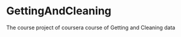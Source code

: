 GettingAndCleaning
==================

The course project of coursera course of Getting and Cleaning data
